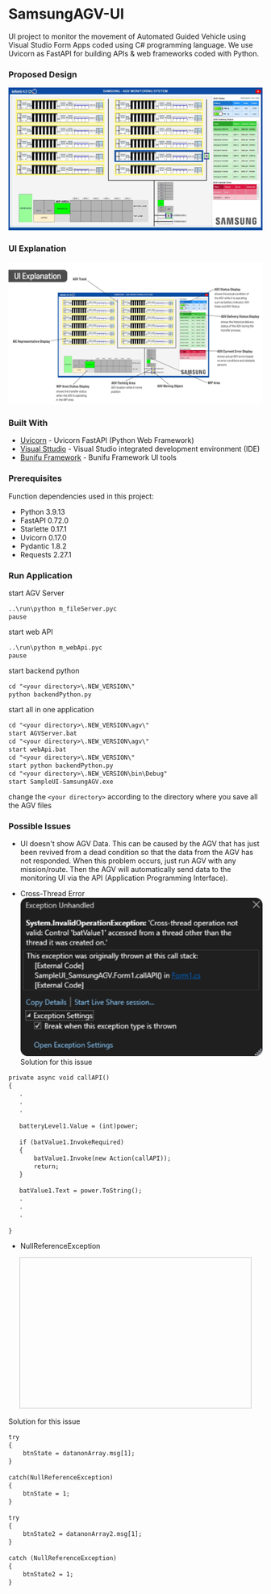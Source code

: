 # SamsungAGV-UI

UI project to monitor the movement of Automated Guided Vehicle using Visual Studio Form Apps coded using C# programming language. We use Uvicorn as FastAPI for building APIs & web frameworks coded with Python.

### Proposed Design
![](Final_UI_Design.jpg)

### UI Explanation
![](add_git_explanation.png)

### Built With

* [Uvicorn](https://www.uvicorn.org/) - Uvicorn FastAPI (Python Web Framework)
* [Visual Sttudio](https://visualstudio.microsoft.com/) - Visual Studio integrated development environment (IDE)
* [Bunifu Framework](https://bunifuframework.com/) - Bunifu Framework UI tools

### Prerequisites

Function dependencies used in this project:

- Python 3.9.13
- FastAPI 0.72.0
- Starlette 0.17.1
- Uvicorn 0.17.0
- Pydantic 1.8.2
- Requests 2.27.1

### Run Application
start AGV Server
```
..\run\python m_fileServer.pyc
pause
```

start web API
```
..\run\python m_webApi.pyc
pause
```

start backend python
```
cd "<your directory>\.NEW_VERSION\"
python backendPython.py
```

start all in one application
```
cd "<your directory>\.NEW_VERSION\agv\"
start AGVServer.bat
cd "<your directory>\.NEW_VERSION\agv\"
start webApi.bat
cd "<your directory>\.NEW_VERSION\"
start python backendPython.py
cd "<your directory>\.NEW_VERSION\bin\Debug"
start SampleUI-SamsungAGV.exe
```
change the `<your directory>` according to the directory where you save all the AGV files

### Possible Issues

- UI doesn't show AGV Data.
This can be caused by the AGV that has just been revived from a dead condition so that the data from the AGV has not responded. When this problem occurs, just run AGV with any mission/route. Then the AGV will automatically send data to the monitoring UI via the API (Application Programming Interface).


- Cross-Thread Error
![](gitIssue1.png)
Solution for this issue

```
private async void callAPI()        
{
   .
   .
   .
   
   batteryLevel1.Value = (int)power;

   if (batValue1.InvokeRequired)                        
   {                            
       batValue1.Invoke(new Action(callAPI));                              
       return;                        
   }                        

   batValue1.Text = power.ToString();
   .
   .
   .

}
```

- NullReferenceException
<p align="center">
  <img width="460" height="300" "gitIssue2.png">
</p>
Solution for this issue

```
try                
{                    
    btnState = datanonArray.msg[1];                
}                

catch(NullReferenceException)                
{                    
    btnState = 1;                
}                

try                
{                    
    btnState2 = datanonArray2.msg[1];                
}                

catch (NullReferenceException)                
{                    
    btnState2 = 1;                
}
```
